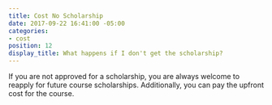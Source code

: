 ```yaml
---
title: Cost No Scholarship
date: 2017-09-22 16:41:00 -05:00
categories:
- cost
position: 12
display_title: What happens if I don't get the scholarship?
---
```


If you are not approved for a scholarship, you are always welcome to reapply for future course scholarships. Additionally, you can pay the upfront cost for the course.